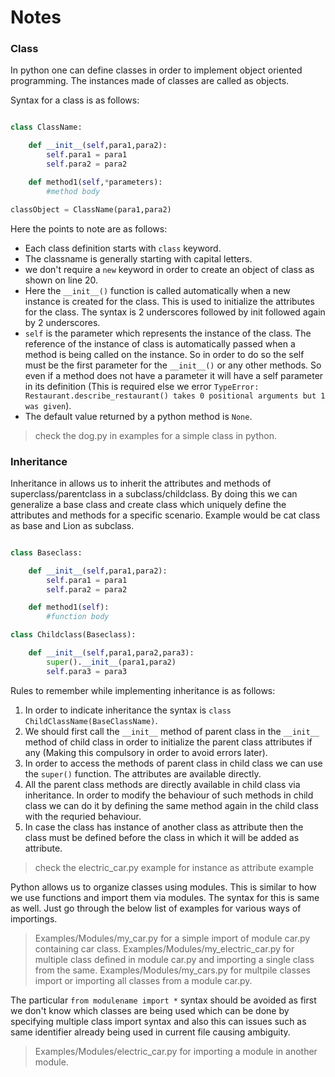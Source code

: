 # Notes

### Class

In python one can define classes in order to implement object oriented programming. The instances made of classes are called as objects.

Syntax for a class is as follows:

``` Python

class ClassName:

    def __init__(self,para1,para2):
        self.para1 = para1
        self.para2 = para2

    def method1(self,*parameters):
        #method body

classObject = ClassName(para1,para2)

```

Here the points to note are as follows:
- Each class definition starts with `class` keyword.
- The classname is generally starting with capital letters.
- we don't require a `new` keyword in order to create an object of class as shown on line 20.
- Here the `__init__()` function is called automatically when a new instance is created for the class. This is used to initialize the attributes for the class. The syntax is 2 underscores followed by init followed again by 2 underscores.
- `self` is the parameter which represents the instance of the class. The reference of the instance of class is automatically passed when a method is being called on the instance. So in order to do so the self must be the first parameter for the `__init__()` or any other methods. So even if a method does not have a parameter it will have a self parameter in its definition (This is required else we error `TypeError: Restaurant.describe_restaurant() takes 0 positional arguments but 1 was given`).
- The default value returned by a python method is `None`.

> check the dog.py in examples for a simple class in python.

### Inheritance

Inheritance in allows us to inherit the attributes and methods of superclass/parentclass in a subclass/childclass. By doing this we can generalize a base class and create class which uniquely define the attributes and methods for a specific scenario. Example would be cat class as base and Lion as subclass.

``` Python

class Baseclass:

    def __init__(self,para1,para2):
        self.para1 = para1
        self.para2 = para2

    def method1(self):
        #function body

class Childclass(Baseclass):

    def __init__(self,para1,para2,para3):
        super().__init__(para1,para2)
        self.para3 = para3

```

Rules to remember while implementing inheritance is as follows:
1) In order to indicate inheritance the syntax is `class ChildClassName(BaseClassName)`.
2) We should first call the `__init__` method of parent class in the `__init__` method of child class in order to initialize the parent class attributes if any (Making this compulsory in order to avoid errors later).
3) In order to access the methods of parent class in child class we can use the `super()` function. The attributes are available directly.
4) All the parent class methods are directly available in child class via inheritance. In order to modify the behaviour of such methods in child class we can do it by defining the same method again in the child class with the requried behaviour.
5) In case the class has instance of another class as attribute then the class must be defined before the class in which it will be added as attribute.

> check the electric_car.py example for instance as attribute example

Python allows us to organize classes using modules. This is similar to how we use functions and import them via modules. The syntax for this is same as well. Just go through the below list of examples for various ways of importings.

> Examples/Modules/my_car.py for a simple import of module car.py containing car class.
> Examples/Modules/my_electric_car.py for multiple class defined in module car.py and importing a single class from the same.
> Examples/Modules/my_cars.py for multpile classes import or importing all classes from a module car.py.

The particular `from modulename import *` syntax should be avoided as first we don't know which classes are being used which can be done by specifying multiple class import syntax and also this can issues such as same identifier already being used in current file causing ambiguity.

> Examples/Modules/electric_car.py for importing a module in another module.